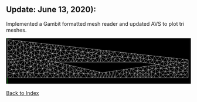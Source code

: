 ## Update: June 13, 2020):

Implemented a Gambit formatted mesh reader and updated AVS to plot tri meshes.

![](../images/Inlet-small.PNG)




[Back to Index](../CHANGELOG.md)
